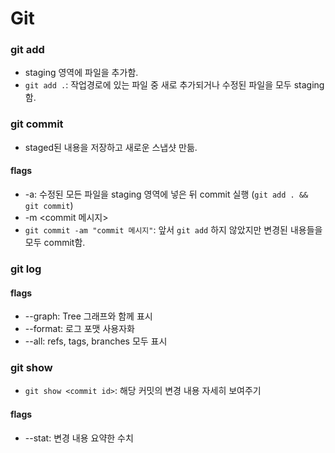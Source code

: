 # Git
### git add
- staging 영역에 파일을 추가함.
- `git add .`: 작업경로에 있는 파일 중 새로 추가되거나 수정된 파일을 모두 staging함.
### git commit
- staged된 내용을 저장하고 새로운 스냅샷 만듦.
#### flags
- -a: 수정된 모든 파일을 staging 영역에 넣은 뒤 commit 실행 (`git add . && git commit`)
- -m \<commit 메시지>
- `git commit -am "commit 메시지"`: 앞서 `git add` 하지 않았지만 변경된 내용들을 모두 commit함.

### git log
#### flags
- --graph: Tree 그래프와 함께 표시
- --format: 로그 포맷 사용자화
- --all: refs, tags, branches 모두 표시

### git show
- `git show <commit id>`: 해당 커밋의 변경 내용 자세히 보여주기

#### flags
- --stat: 변경 내용 요약한 수치
